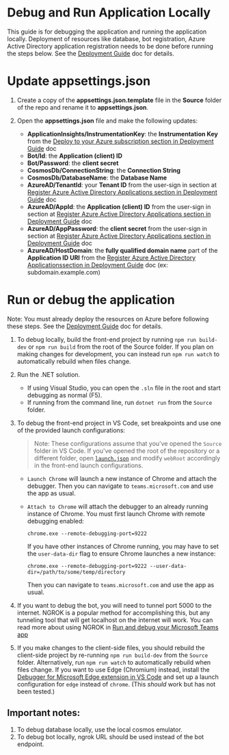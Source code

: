 # Debug and Run Application Locally
This guide is for debugging the application and running the application locally. Deployment of resources like database, bot registration, Azure Active Directory application registration needs to be done before running the steps below. See the [Deployment Guide](deployment-guide) doc for details.  

# <a name="updateSettings"></a>Update appsettings.json
1. Create a copy of the **appsettings.json.template** file in the **Source** folder of the repo and rename it to **appsettings.json**.

1. Open the **appsettings.json** file and make the following updates:

    - **ApplicationInsights/InstrumentationKey**: the **Instrumentation Key** from the [Deploy to your Azure subscription section in Deployment Guide](deployment-guide) doc
    - **Bot/Id**: the **Application (client) ID** 
    - **Bot/Password**: the **client secret** 
    - **CosmosDb/ConnectionString**: the **Connection String** 
    - **CosmosDb/DatabaseName**: the **Database Name** 
    - **AzureAD/TenantId**: your **Tenant ID** from the user-sign in section at [Register Azure Active Directory Applications section in Deployment Guide](deployment-guide) doc
    - **AzureAD/AppId**: the **Application (client) ID** from the user-sign in section at [Register Azure Active Directory Applications section in Deployment Guide](deployment-guide) doc
    - **AzureAD/AppPassword**: the **client secret** from the user-sign in section at [Register Azure Active Directory Applications section in Deployment Guide](deployment-guide) doc
    - **AzureAD/HostDomain**: the **fully qualified domain name** part of the **Application ID URI** from the [Register Azure Active Directory Applicationssection in Deployment Guide](deployment-guide) doc (ex: subdomain.example.com) 


# <a name="runDebug"></a>Run or debug the application

Note: You must already deploy the resources on Azure before following these steps. See the [Deployment Guide](deployment-guide) doc for details.

1. To debug locally, build the front-end project by running `npm run build-dev` or `npm run build` from the root of the Source folder. If you plan on making changes for development, you can instead run `npm run watch` to automatically rebuild when files change.

1. Run the .NET solution.
    - If using Visual Studio, you can open the `.sln` file in the root and start debugging as normal (F5).
    - If running from the command line, run `dotnet run` from the `Source` folder.

1. To debug the front-end project in VS Code, set breakpoints and use one of the provided launch configurations:

    > Note: These configurations assume that you've opened the `Source` folder in VS Code. If you've opened the root of the repository or a different folder, open [`launch.json`](.vscode/launch.json) and modify `webRoot` accordingly in the front-end launch configurations.

    - `Launch Chrome` will launch a new instance of Chrome and attach the debugger. Then you can navigate to `teams.microsoft.com` and use the app as usual.
    - `Attach to Chrome` will attach the debugger to an already running instance of Chrome. You must first launch Chrome with remote debugging enabled:

        ```
        chrome.exe --remote-debugging-port=9222
        ```

        If you have other instances of Chrome running, you may have to set the `user-data-dir` flag to ensure Chrome launches a new instance:

        ```
        chrome.exe --remote-debugging-port=9222 --user-data-dir=/path/to/some/temp/directory
        ```

        Then you can navigate to `teams.microsoft.com` and use the app as usual.
1.  If you want to debug the bot, you will need to tunnel port 5000 to the internet. NGROK is a popular method for accomplishing this, but any tunneling tool that will get localhost on the internet will work. You can read more about using NGROK in [Run and debug your Microsoft Teams app](https://docs.microsoft.com/en-us/microsoftteams/platform/concepts/build-and-test/debug)

1. If you make changes to the client-side files, you should rebuild the client-side project by re-running `npm run build-dev` from the `Source` folder. Alternatively, run `npm run watch` to automatically rebuild when files change.
    If you want to use Edge (Chromium) instead, install the [Debugger for Microsoft Edge extension in VS Code](https://marketplace.visualstudio.com/items?itemName=msjsdiag.debugger-for-edge) and set up a launch configuration for `edge` instead of `chrome`. (This *should* work but has not been tested.)

## Important notes: 
1. To debug database locally, use the local cosmos emulator.
1. To debug bot locally, ngrok URL should be used instead of the bot endpoint.
